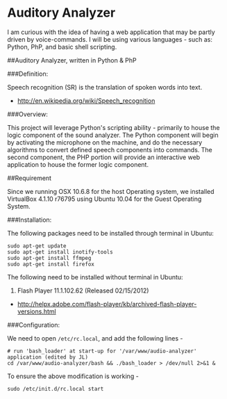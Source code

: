 Auditory Analyzer
=====================

I am curious with the idea of having a web application that may be partly driven by voice-commands.  I will be using various languages - such as: Python, PhP, and basic shell scripting.

##Auditory Analyzer, written in Python & PhP

###Definition:

Speech recognition (SR) is the translation of spoken words into text.

- http://en.wikipedia.org/wiki/Speech_recognition

###Overview:

This project will leverage Python's scripting ability - primarily to house the logic component of the sound analyzer.  The Python component will begin by activating the microphone on the machine, and do the necessary algorithms to convert defined speech components into commands.  The second component, the PHP portion will provide an interactive web application to house the former logic component.

##Requirement

Since we running OSX 10.6.8 for the host Operating system, we installed VirtualBox 4.1.10 r76795 using Ubuntu 10.04 for the Guest Operating System. 

###Installation:

The following packages need to be installed through terminal in Ubuntu:

```
sudo apt-get update
sudo apt-get install inotify-tools
sudo apt-get install ffmpeg
sudo apt-get install firefox
```

The following need to be installed without terminal in Ubuntu:

1. Flash Player 11.1.102.62 (Released 02/15/2012)
  - http://helpx.adobe.com/flash-player/kb/archived-flash-player-versions.html

###Configuration:

We need to open `/etc/rc.local`, and add the following lines -

```
# run 'bash_loader' at start-up for '/var/www/audio-analyzer' application (edited by JL)
cd /var/www/audio-analyzer/bash && ./bash_loader > /dev/null 2>&1 &
```

To ensure the above modification is working -

```
sudo /etc/init.d/rc.local start
```
